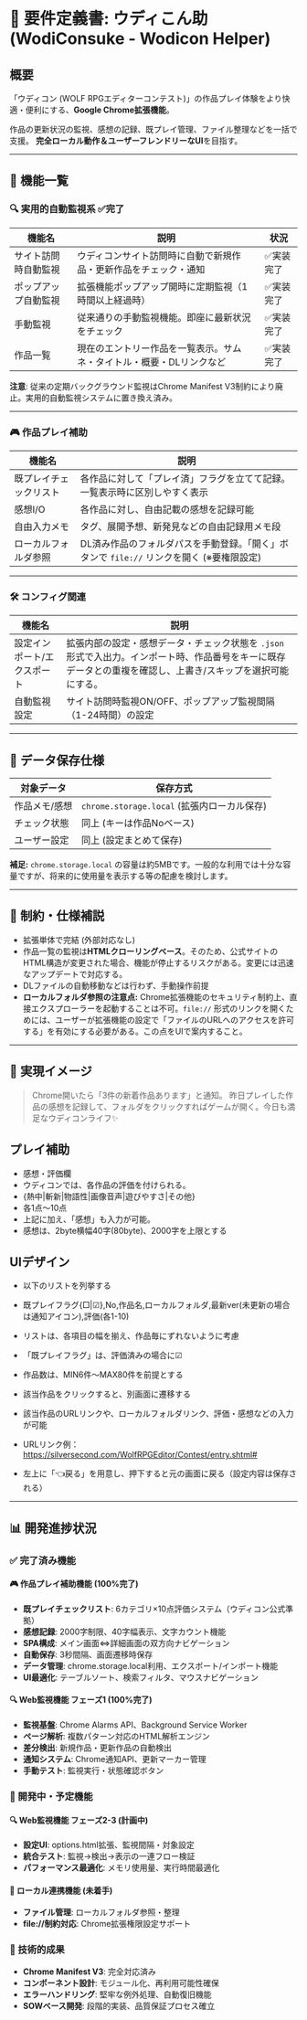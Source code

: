 # 🌊 要件定義書: ウディこん助 (WodiConsuke - Wodicon Helper)

## 概要

「ウディコン (WOLF RPGエディターコンテスト)」の作品プレイ体験をより快適・便利にする、**Google Chrome拡張機能**。

作品の更新状況の監視、感想の記録、既プレイ管理、ファイル整理などを一括で支援。
**完全ローカル動作＆ユーザーフレンドリーなUI**を目指す。

---

## 📍 機能一覧

### 🔍 実用的自動監視系 ✅完了

| 機能名       | 説明 | 状況 |
|--------------|------|------|
| サイト訪問時自動監視 | ウディコンサイト訪問時に自動で新規作品・更新作品をチェック・通知 | ✅実装完了 |
| ポップアップ自動監視 | 拡張機能ポップアップ開時に定期監視（1時間以上経過時） | ✅実装完了 |
| 手動監視     | 従来通りの手動監視機能。即座に最新状況をチェック | ✅実装完了 |
| 作品一覧     | 現在のエントリー作品を一覧表示。サムネ・タイトル・概要・DLリンクなど | ✅実装完了 |

**注意**: 従来の定期バックグラウンド監視はChrome Manifest V3制約により廃止。実用的自動監視システムに置き換え済み。

---

### 🎮 作品プレイ補助

| 機能名                   | 説明 |
|--------------------------|------|
| 既プレイチェックリスト   | 各作品に対して「プレイ済」フラグを立てて記録。一覧表示時に区別しやすく表示 |
| 感想I/O         | 各作品に対し、自由記載の感想を記録可能 |
| 自由入力メモ            | タグ、展開予想、新発見などの自由記録用メモ段 |
| ローカルフォルダ参照    | DL済み作品のフォルダパスを手動登録。「開く」ボタンで `file://` リンクを開く (※要権限設定) |

---

### 🛠 コンフィグ関連

| 機能名                     | 説明 |
|----------------------------|------|
| 設定インポート/エクスポート | 拡張内部の設定・感想データ・チェック状態を `.json` 形式で入出力。インポート時、作品番号をキーに既存データとの重複を確認し、上書き/スキップを選択可能にする。 |
| 自動監視設定              | サイト訪問時監視ON/OFF、ポップアップ監視間隔（1-24時間）の設定 |

---

## 💾 データ保存仕様

| 対象データ     | 保存方式             |
|----------------|----------------------|
| 作品メモ/感想  | `chrome.storage.local` (拡張内ローカル保存) |
| チェック状態   | 同上 (キーは作品Noベース) |
| ユーザー設定   | 同上 (設定まとめて保存) |

**補足:** `chrome.storage.local` の容量は約5MBです。一般的な利用では十分な容量ですが、将来的に使用量を表示する等の配慮を検討します。

---

## 🔐 制約・仕様補説

- 拡張単体で完結 (外部対応なし)
- 作品一覧の監視は**HTMLクローリングベース**。そのため、公式サイトのHTML構造が変更された場合、機能が停止するリスクがある。変更には迅速なアップデートで対応する。
- DLファイルの自動移動などは行わず、手動操作前提
- **ローカルフォルダ参照の注意点:** Chrome拡張機能のセキュリティ制約上、直接エクスプローラーを起動することは不可。`file://` 形式のリンクを開くためには、ユーザーが拡張機能の設定で「ファイルのURLへのアクセスを許可する」を有効にする必要がある。この点をUIで案内すること。
---

## 🌟 実現イメージ

> Chrome開いたら「3件の新着作品あります」と通知。
> 昨日プレイした作品の感想を記録して、フォルダをクリックすればゲームが開く。今日も満足なウディコンライフ✨

## プレイ補助
- 感想・評価欄
- ウディコンでは、各作品の評価を付けられる。
- {熱中|斬新|物語性|画像音声|遊びやすさ|その他}
- 各1点～10点
- 上記に加え、「感想」も入力が可能。
- 感想は、2byte横幅40字(80byte)、2000字を上限とする

## UIデザイン
- 以下のリストを列挙する
- 既プレイフラグ{□|☑},No,作品名,ローカルフォルダ,最新ver(未更新の場合は通知アイコン),評価(各1-10)
- リストは、各項目の幅を揃え、作品毎にずれないように考慮
- 「既プレイフラグ」は、評価済みの場合に☑
- 作品数は、MIN6件～MAX80件を前提とする

- 該当作品をクリックすると、別画面に遷移する
- 該当作品のURLリンクや、ローカルフォルダリンク、評価・感想などの入力が可能
- URLリンク例：https://silversecond.com/WolfRPGEditor/Contest/entry.shtml#<No>
- 左上に「👈戻る」を用意し、押下すると元の画面に戻る（設定内容は保存される）

---

## 📊 開発進捗状況

### ✅ 完了済み機能

#### 🎮 作品プレイ補助機能 (100%完了)
- **既プレイチェックリスト**: 6カテゴリ×10点評価システム（ウディコン公式準拠）
- **感想記録**: 2000字制限、40字幅表示、文字カウント機能
- **SPA構成**: メイン画面⇔詳細画面の双方向ナビゲーション
- **自動保存**: 3秒間隔、画面遷移時保存
- **データ管理**: chrome.storage.local利用、エクスポート/インポート機能
- **UI最適化**: テーブルソート、検索フィルタ、マウスナビゲーション

#### 🔍 Web監視機能 フェーズ1 (100%完了)
- **監視基盤**: Chrome Alarms API、Background Service Worker
- **ページ解析**: 複数パターン対応のHTML解析エンジン
- **差分検出**: 新規作品・更新作品の自動検出
- **通知システム**: Chrome通知API、更新マーカー管理
- **手動テスト**: 監視実行・状態確認ボタン

### 🔄 開発中・予定機能

#### 🔍 Web監視機能 フェーズ2-3 (計画中)
- **設定UI**: options.html拡張、監視間隔・対象設定
- **統合テスト**: 監視→検出→表示の一連フロー検証
- **パフォーマンス最適化**: メモリ使用量、実行時間最適化

#### 📁 ローカル連携機能 (未着手)
- **ファイル管理**: ローカルフォルダ参照・整理
- **file://制約対応**: Chrome拡張権限設定サポート

### 📝 技術的成果
- **Chrome Manifest V3**: 完全対応済み
- **コンポーネント設計**: モジュール化、再利用可能性確保
- **エラーハンドリング**: 堅牢な例外処理、自動復旧機能
- **SOWベース開発**: 段階的実装、品質保証プロセス確立